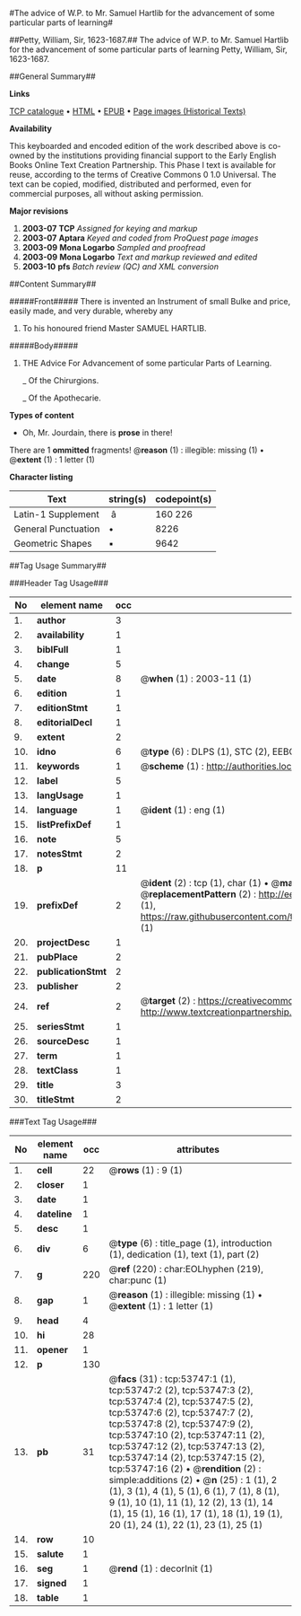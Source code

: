 #The advice of W.P. to Mr. Samuel Hartlib for the advancement of some particular parts of learning#

##Petty, William, Sir, 1623-1687.##
The advice of W.P. to Mr. Samuel Hartlib for the advancement of some particular parts of learning
Petty, William, Sir, 1623-1687.

##General Summary##

**Links**

[TCP catalogue](http://www.ota.ox.ac.uk/tcp/)  • 
[HTML](http://tei.it.ox.ac.uk/tcp/Texts-HTML/free/A54/A54605.html)  • 
[EPUB](http://tei.it.ox.ac.uk/tcp/Texts-EPUB/free/A54/A54605.epub) • 
[Page images (Historical Texts)](https://data.historicaltexts.jisc.ac.uk/view?pubId=eebo-12085907e&pageId=eebo-12085907e-53747-1)

**Availability**

This keyboarded and encoded edition of the
	       work described above is co-owned by the institutions
	       providing financial support to the Early English Books
	       Online Text Creation Partnership. This Phase I text is
	       available for reuse, according to the terms of Creative
	       Commons 0 1.0 Universal. The text can be copied,
	       modified, distributed and performed, even for
	       commercial purposes, all without asking permission.

**Major revisions**

1. __2003-07__ __TCP__ *Assigned for keying and markup*
1. __2003-07__ __Aptara__ *Keyed and coded from ProQuest page images*
1. __2003-09__ __Mona Logarbo__ *Sampled and proofread*
1. __2003-09__ __Mona Logarbo__ *Text and markup reviewed and edited*
1. __2003-10__ __pfs__ *Batch review (QC) and XML conversion*

##Content Summary##

#####Front#####
There is invented an Instrument of small
Bulke and price, easily made, and very durable,
whereby any
1. To his honoured friend Master
SAMUEL HARTLIB.

#####Body#####

1. THE
Advice
For Advancement of some particular
Parts of Learning.

    _ Of the Chirurgions.

    _ Of the Apothecarie.

**Types of content**

  * Oh, Mr. Jourdain, there is **prose** in there!

There are 1 **ommitted** fragments! 
 @__reason__ (1) : illegible: missing (1)  •  @__extent__ (1) : 1 letter (1)

**Character listing**


|Text|string(s)|codepoint(s)|
|---|---|---|
|Latin-1 Supplement| â|160 226|
|General Punctuation|•|8226|
|Geometric Shapes|▪|9642|

##Tag Usage Summary##

###Header Tag Usage###

|No|element name|occ|attributes|
|---|---|---|---|
|1.|__author__|3||
|2.|__availability__|1||
|3.|__biblFull__|1||
|4.|__change__|5||
|5.|__date__|8| @__when__ (1) : 2003-11 (1)|
|6.|__edition__|1||
|7.|__editionStmt__|1||
|8.|__editorialDecl__|1||
|9.|__extent__|2||
|10.|__idno__|6| @__type__ (6) : DLPS (1), STC (2), EEBO-CITATION (1), OCLC (1), VID (1)|
|11.|__keywords__|1| @__scheme__ (1) : http://authorities.loc.gov/ (1)|
|12.|__label__|5||
|13.|__langUsage__|1||
|14.|__language__|1| @__ident__ (1) : eng (1)|
|15.|__listPrefixDef__|1||
|16.|__note__|5||
|17.|__notesStmt__|2||
|18.|__p__|11||
|19.|__prefixDef__|2| @__ident__ (2) : tcp (1), char (1)  •  @__matchPattern__ (2) : ([0-9\-]+):([0-9IVX]+) (1), (.+) (1)  •  @__replacementPattern__ (2) : http://eebo.chadwyck.com/downloadtiff?vid=$1&page=$2 (1), https://raw.githubusercontent.com/textcreationpartnership/Texts/master/tcpchars.xml#$1 (1)|
|20.|__projectDesc__|1||
|21.|__pubPlace__|2||
|22.|__publicationStmt__|2||
|23.|__publisher__|2||
|24.|__ref__|2| @__target__ (2) : https://creativecommons.org/publicdomain/zero/1.0/ (1), http://www.textcreationpartnership.org/docs/. (1)|
|25.|__seriesStmt__|1||
|26.|__sourceDesc__|1||
|27.|__term__|1||
|28.|__textClass__|1||
|29.|__title__|3||
|30.|__titleStmt__|2||


###Text Tag Usage###

|No|element name|occ|attributes|
|---|---|---|---|
|1.|__cell__|22| @__rows__ (1) : 9 (1)|
|2.|__closer__|1||
|3.|__date__|1||
|4.|__dateline__|1||
|5.|__desc__|1||
|6.|__div__|6| @__type__ (6) : title_page (1), introduction (1), dedication (1), text (1), part (2)|
|7.|__g__|220| @__ref__ (220) : char:EOLhyphen (219), char:punc (1)|
|8.|__gap__|1| @__reason__ (1) : illegible: missing (1)  •  @__extent__ (1) : 1 letter (1)|
|9.|__head__|4||
|10.|__hi__|28||
|11.|__opener__|1||
|12.|__p__|130||
|13.|__pb__|31| @__facs__ (31) : tcp:53747:1 (1), tcp:53747:2 (2), tcp:53747:3 (2), tcp:53747:4 (2), tcp:53747:5 (2), tcp:53747:6 (2), tcp:53747:7 (2), tcp:53747:8 (2), tcp:53747:9 (2), tcp:53747:10 (2), tcp:53747:11 (2), tcp:53747:12 (2), tcp:53747:13 (2), tcp:53747:14 (2), tcp:53747:15 (2), tcp:53747:16 (2)  •  @__rendition__ (2) : simple:additions (2)  •  @__n__ (25) : 1 (1), 2 (1), 3 (1), 4 (1), 5 (1), 6 (1), 7 (1), 8 (1), 9 (1), 10 (1), 11 (1), 12 (2), 13 (1), 14 (1), 15 (1), 16 (1), 17 (1), 18 (1), 19 (1), 20 (1), 24 (1), 22 (1), 23 (1), 25 (1)|
|14.|__row__|10||
|15.|__salute__|1||
|16.|__seg__|1| @__rend__ (1) : decorInit (1)|
|17.|__signed__|1||
|18.|__table__|1||
